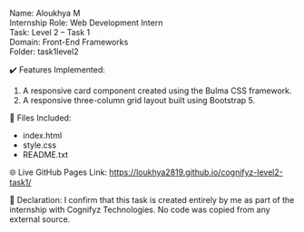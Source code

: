 Name: Aloukhya M  
Internship Role: Web Development Intern  
Task: Level 2 – Task 1  
Domain: Front-End Frameworks  
Folder: task1level2

✔️ Features Implemented:
1. A responsive card component created using the Bulma CSS framework.
2. A responsive three-column grid layout built using Bootstrap 5.

📂 Files Included:
- index.html
- style.css
- README.txt

🌐 Live GitHub Pages Link:
https://loukhya2819.github.io/cognifyz-level2-task1/

📢 Declaration:
I confirm that this task is created entirely by me as part of the internship with Cognifyz Technologies. No code was copied from any external source.

